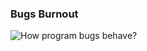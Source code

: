 ### Bugs Burnout

![How program bugs behave?](https://s3.amazonaws.com/rails-camp-tutorials/blog/programming+memes/bugs-in-the-code.jpg)
